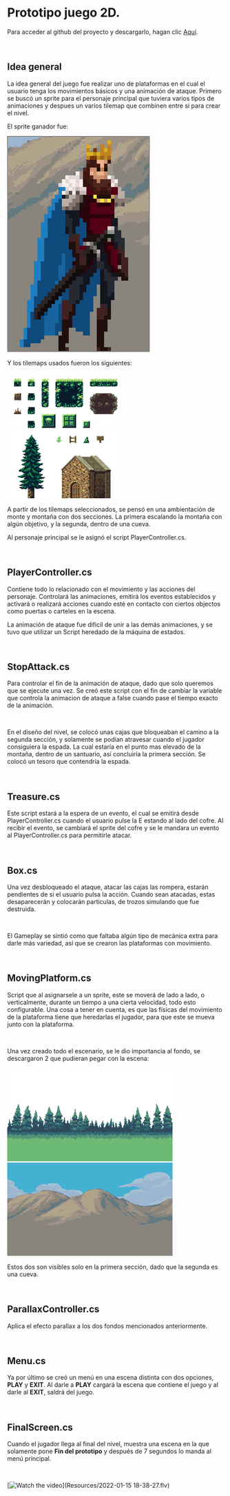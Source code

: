 # Prototipo juego 2D.

Para acceder al github del proyecto y descargarlo, hagan clic [Aquí](https://github.com/Gandares/King-s-Adventure).

<br/>

## Idea general

La idea general del juego fue realizar uno de plataformas en el cual el usuario tenga los movimientos básicos y una animación de ataque. Primero se buscó un sprite para el personaje principal que tuviera varios tipos de animaciones y despues un varios tilemap que combinen entre si para crear el nivel.

El sprite ganador fue:

![Main Character](Resources/Character/character.png)

Y los tilemaps usados fueron los siguientes:

![Tileset](Resources/Tilemap/Tileset.png)
![Tileset](Resources/Tilemap/Props.png)

A partir de los tilemaps seleccionados, se pensó en una ambientación de monte y montaña con dos secciones. La primera escalando la montaña con algún objetivo, y la segunda, dentro de una cueva.

Al personaje principal se le asignó el script PlayerController.cs.

<br/>

## PlayerController.cs

Contiene todo lo relacionado con el movimiento y las acciones del personaje. Controlará las animaciones, emitirá los eventos establecidos y activará o realizará acciones cuando esté en contacto con ciertos objectos como puertas o carteles en la escena.

La animación de ataque fue dificil de unir a las demás animaciones, y se tuvo que utilizar un Script heredado de la máquina de estados.

<br/>

## StopAttack.cs

Para controlar el fin de la animación de ataque, dado que solo queremos que se ejecute una vez. Se creó este script con el fin de cambiar la variable que controla la animacion de ataque a false cuando pase el tiempo exacto de la animación.

<br/>

En el diseño del nivel, se colocó unas cajas que bloqueaban el camino a la segunda sección, y solamente se podían atravesar cuando el jugador consiguiera la espada. La cual estaría en el punto mas elevado de la montaña, dentro de un santuario, así concluiría la primera sección. Se colocó un tesoro que contendría la espada.

<br/>

## Treasure.cs

Este script estará a la espera de un evento, el cual se emitirá desde PlayerController.cs cuando el usuario pulse la E estando al lado del cofre. Al recibir el evento, se cambiará el sprite del cofre y se le mandara un evento al PlayerController.cs para permitirle atacar.

<br/>

## Box.cs

Una vez desbloqueado el ataque, atacar las cajas las rompera, estarán pendientes de si el usuario pulsa la acción. Cuando sean atacadas, estas desaparecerán y colocarán particulas, de trozos simulando que fue destruida.

<br/>

El Gameplay se sintió como que faltaba algún tipo de mecánica extra para darle más variedad, así que se crearon las plataformas con movimiento.

<br/>

## MovingPlatform.cs

Script que al asignarsele a un sprite, este se moverá de lado a lado, o verticalmente, durante un tiempo a una cierta velocidad, todo esto configurable. Una cosa a tener en cuenta, es que las físicas del movimiento de la plataforma tiene que heredarlas el jugador, para que este se mueva junto con la plataforma.

<br/>

Una vez creado todo el escenario, se le dio importancia al fondo, se descargaron 2 que pudieran pegar con la escena:

![Bosque](Resources/Background/Middleground.png)
![Montaña](Resources/Background/Background.png)

Estos dos son visibles solo en la primera sección, dado que la segunda es una cueva.

<br/>

## ParallaxController.cs

Aplica el efecto parallax a los dos fondos mencionados anteriormente.

<br/>

## Menu.cs

Ya por último se creó un menú en una escena distinta con dos opciones, **PLAY** y **EXIT**. Al darle a **PLAY** cargará la escena que contiene el juego y al darle al **EXIT**, saldrá del juego.

<br/>

## FinalScreen.cs

Cuando el jugador llega al final del nivel, muestra una escena en la que solamente pone **Fin del prototipo** y después de 7 segundos lo manda al menú principal.

<br/>

[![Watch the video](http://i.imgur.com/vKb2F1B.png)](Resources/2022-01-15 18-38-27.flv)
